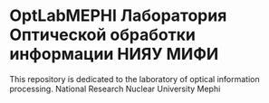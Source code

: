 # OptLabMEPHI Лаборатория Оптической обработки информации НИЯУ МИФИ
This repository is dedicated to the laboratory of optical information processing. National Research Nuclear University Mephi

